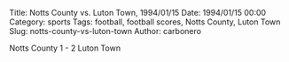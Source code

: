 Title: Notts County vs. Luton Town, 1994/01/15
Date: 1994/01/15 00:00
Category: sports
Tags: football, football scores, Notts County, Luton Town
Slug: notts-county-vs-luton-town
Author: carbonero


Notts County 1 - 2 Luton Town
